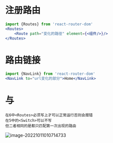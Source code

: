 # 注册路由

```jsx
import {Routes} from 'react-router-dom'
<Routes>
    <Route path="变化的路径" element={<组件/>}/>
</Routes>
```

# 路由链接

```jsx
import {NavLink} from 'react-router-dom'
<NavLink to="url变化的部分">Home</NavLink>
```

# <Routes>与<Switch>

```
在6中<Routes>必须写上才可以正常运行否则会报错
在5中的<Switch>可以不写
但二者相同的是都只匹配第一次出现的路由
```

![image-20221011010714733](C:\Users\123\AppData\Roaming\Typora\typora-user-images\image-20221011010714733.png)

